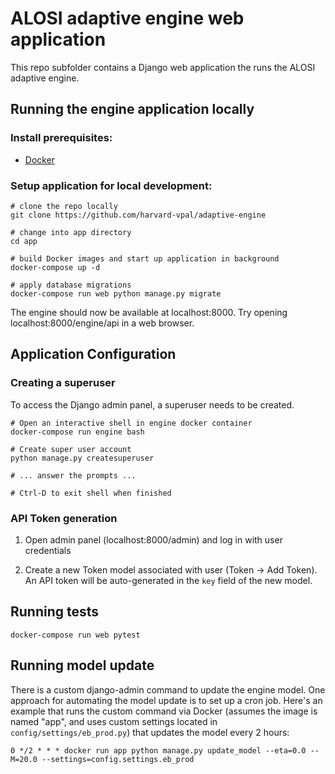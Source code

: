 # ALOSI adaptive engine web application
This repo subfolder contains a Django web application the runs the ALOSI adaptive engine.

## Running the engine application locally

### Install prerequisites:
* [Docker](https://docs.docker.com/install/)

### Setup application for local development:

```
# clone the repo locally
git clone https://github.com/harvard-vpal/adaptive-engine

# change into app directory
cd app

# build Docker images and start up application in background
docker-compose up -d

# apply database migrations
docker-compose run web python manage.py migrate
```

The engine should now be available at localhost:8000. Try opening localhost:8000/engine/api in a web browser.

## Application Configuration
### Creating a superuser
To access the Django admin panel, a superuser needs to be created.
```
# Open an interactive shell in engine docker container
docker-compose run engine bash

# Create super user account
python manage.py createsuperuser

# ... answer the prompts ...

# Ctrl-D to exit shell when finished

```

### API Token generation
1. Open admin panel (localhost:8000/admin) and log in with user credentials

2. Create a new Token model associated with user (Token -> Add Token). An API token will be auto-generated in the 
`key` field of the new model.


## Running tests
```
docker-compose run web pytest
```

## Running model update
There is a custom django-admin command to update the engine model. One approach for automating the model update is to 
set up a cron job. Here's an example that runs the custom command via Docker (assumes the image is named "app", and
uses custom settings located in `config/settings/eb_prod.py`) that updates the model every 2 hours:
```
0 */2 * * * docker run app python manage.py update_model --eta=0.0 --M=20.0 --settings=config.settings.eb_prod
```
